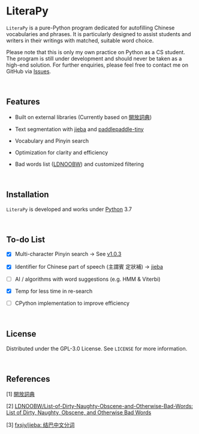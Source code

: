 # LiteraPy

``LiteraPy`` is a pure-Python program dedicated for autofilling Chinese vocabularies and phrases. It is particularly designed to assist students and writers in their writings with matched, suitable word choice.

Please note that this is only my own practice on Python as a CS student. The program is still under development and should never be taken as a high-end solution.
For further enquiries, please feel free to contact me on GitHub via [Issues](https://github.com/pystander/LiteraPy/issues).

<br/>

## Features

- Built on external libraries (Currently based on [開放詞典](https://kaifangcidian.com/xiazai/))

- Text segmentation with [jieba](https://github.com/fxsjy/jieba) and [paddlepaddle-tiny](https://pypi.org/project/paddlepaddle-tiny/)

- Vocabulary and Pinyin search

- Optimization for clarity and efficiency

- Bad words list ([LDNOOBW](https://github.com/LDNOOBW/List-of-Dirty-Naughty-Obscene-and-Otherwise-Bad-Words)) and customized filtering

<br/>

## Installation

``LiteraPy`` is developed and works under [Python](https://www.python.org/) 3.7

<br/>

## To-do List

- [x] Multi-character Pinyin search -> See [v1.0.3](https://github.com/pystander/LiteraPy/releases/tag/v1.0.3)

- [x] Identifier for Chinese part of speech (主謂賓 定狀補) -> [jieba](https://github.com/fxsjy/jieba)

- [ ] AI / algorithms with word suggestions (e.g. HMM & Viterbi)

- [x] Temp for less time in re-search 

- [ ] CPython implementation to improve efficiency

<br/>

## License

Distributed under the GPL-3.0 License. See `LICENSE` for more information.

<br/>

## References

[1] [開放詞典](https://kaifangcidian.com/xiazai/)

[2] [LDNOOBW/List-of-Dirty-Naughty-Obscene-and-Otherwise-Bad-Words: List of Dirty, Naughty, Obscene, and Otherwise Bad Words](https://github.com/LDNOOBW/List-of-Dirty-Naughty-Obscene-and-Otherwise-Bad-Words)

[3] [fxsjy/jieba: 结巴中文分词](https://github.com/fxsjy/jieba)
